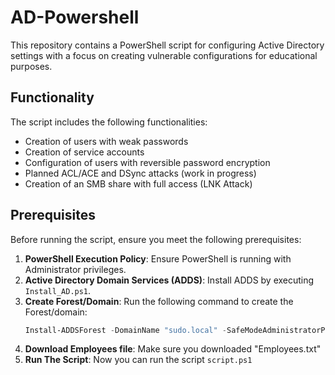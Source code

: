 # AD-Powershell

This repository contains a PowerShell script for configuring Active Directory settings with a focus on creating vulnerable configurations for educational purposes.

## Functionality

The script includes the following functionalities:
- Creation of users with weak passwords
- Creation of service accounts
- Configuration of users with reversible password encryption
- Planned ACL/ACE and DSync attacks (work in progress)
- Creation of an SMB share with full access (LNK Attack)

## Prerequisites

Before running the script, ensure you meet the following prerequisites:

1. **PowerShell Execution Policy**: Ensure PowerShell is running with Administrator privileges.
2. **Active Directory Domain Services (ADDS)**: Install ADDS by executing `Install_AD.ps1`.
3. **Create Forest/Domain**: Run the following command to create the Forest/domain:
   ```powershell
   Install-ADDSForest -DomainName "sudo.local" -SafeModeAdministratorPassword (ConvertTo-SecureString "P@$$w0rd" -AsPlainText -Force) -InstallDns -Force
4. **Download Employees file**: Make sure you downloaded "Employees.txt"
4. **Run The Script**: Now you can run the script `script.ps1`


